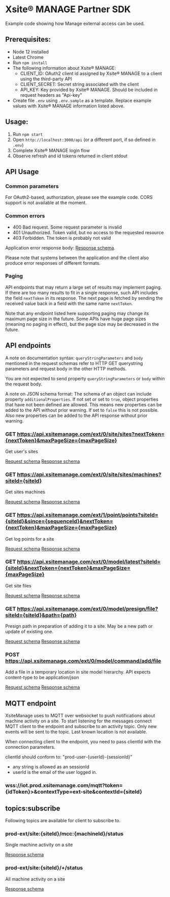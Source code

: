 # Xsite® MANAGE Partner SDK

Example code showing how Manage external access can be used.

## Prerequisites:

- Node 12 installed
- Latest Chrome
- Run `npm install`
- The following information about Xsite® MANAGE:
  - CLIENT_ID: OAuth2 client id assigned by Xsite® MANAGE to a client using the third-party API
  - CLIENT_SECRET: Secret string associated with the client
  - API_KEY: Key provided by Xsite® MANAGE. Should be included in request headers as "Api-key"
- Create file `.env` using `.env.sample` as a template. Replace example values
  with Xsite® MANAGE information listed above.

## Usage:

1. Run `npm start`
2. Open `http://localhost:3000/api` (or a different port, if so defined in `.env`)
3. Complete Xsite® MANAGE login flow
4. Observe refresh and id tokens returned in client stdout

## API Usage

### Common parameters

For OAuth2-based, authorization, please see the example code. CORS support is not available at the moment.

### Common errors

- 400 Bad request. Some request parameter is invalid
- 401 Unauthorized. Token valid, but no access to the requested resource
- 403 Forbidden. The token is probably not valid

Application error response body: [Response schema](schema/common-error-body.json).

Please note that systems between the application and the client also produce error responses of different formats.

### Paging

API endpoints that may return a large set of results may implement paging. If there are too many results to fit in a single response, such API includes the field `nextToken` in its response. The next page is fetched by sending the received value back in a field with the same name `nextToken`.

Note that any endpoint listed here supporting paging may change its maximum page size in the future. Some APIs have huge page sizes (meaning no paging in effect), but the page size may be decreased in the future.

## API endpoints

A note on documentation syntax: `queryStringParameters` and `body` mentioned in the request schemas refer to HTTP GET querystring parameters and request body in the other HTTP methods.

You are not expected to send property `queryStringParameters` or `body` within the request body.

A note on JSON schema format: The schema of an object can include property `additionalProperties`. If not set or set to `true`, object properties that have not been defined are allowed. This means new properties can be added to the API without prior warning. If set to `false` this is not possible. Also new properties can be added to the API response without prior warning.

### GET https://api.xsitemanage.com/ext/0/site/sites?nextToken={nextToken}&maxPageSize={maxPageSize}

Get user's sites

[Request schema](api/0/site/sites/get/request.json)
[Response schema](api/0/site/sites/get/response.json)

### GET https://api.xsitemanage.com/ext/0/site/sites/machines?siteId={siteId}

Get sites machines

[Request schema](api/0/site/sites/machines/get/request.json)
[Response schema](api/0/site/sites/machines/get/response.json)

### GET https://api.xsitemanage.com/ext/1/point/points?siteId={siteId}&since={sequenceId}&nextToken={nextToken}&maxPageSize={maxPageSize}

Get log points for a site

[Request schema](api/1/point/points/get/request.json)
[Response schema](api/1/point/points/get/response.json)

### GET https://api.xsitemanage.com/ext/0/model/latest?siteId={siteId}&nextToken={nextToken}&maxPageSize={maxPageSize}

Get site files

[Request schema](api/0/model/latest/get/request.json)
[Response schema](api/0/model/latest/get/response.json)

### GET https://api.xsitemanage.com/ext/0/model/presign/file?siteId={siteId}&path={path}

Presign path in preparation of adding it to a site. May be a new path or update of existing one.

[Request schema](api/0/model/presign/get/request.json)
[Response schema](api/0/model/presign/get/response.json)

### POST https://api.xsitemanage.com/ext/0/model/command/add/file

Add a file in a temporary location in site model hierarchy. API expects content-type to be application/json

[Request schema](api/0/model/command/add/file/post/request.json)
[Response schema](api/0/model/command/add/file/post/response.json)

## MQTT endpoint

XsiteManage uses to MQTT over websocket to push notifications about machine activity on a site. To start listening for the messages connect MQTT client to the endpoint and subscribe to an activity topic. Only new events will be sent to the topic. Last known location is not available.

When connecting client to the endpoint, you need to pass clientId with the connection parameters.

clientId should conform to: "prod-user-{userId}-{sessionId}"
 - any string is allowed as an sessionId
 - userId is the email of the user logged in.

### wss://iot.prod.xsitemanage.com/mqtt?token={idToken}>&contextType=ext-site&contextId={siteId}

## topics:subscribe

Following topics are available for client to subscribe to.

### prod-ext/site:{siteId}/mcc:{machineId}/status

Single machine activity on a site

[Response schema](schema/mqtt-subscribe.json)

### prod-ext/site:{siteId}/+/status

All machine activity on a site

[Response schema](schema/mqtt-subscribe.json)
